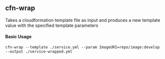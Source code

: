 
## cfn-wrap

Takes a cloudformation template file as input and produces a new template value with the specified template parameters

#### Basic Usage

```
cfn-wrap --template ./service.yml --param ImageURI=repo/image:develop --output ./service-wrapped.yml
```